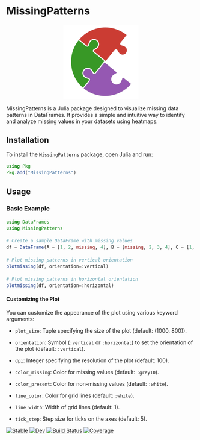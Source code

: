 # MissingPatterns
<div align="center">
  <img src="https://raw.githubusercontent.com/dantebertuzzi/MissingPatterns.jl/main/logo.png" alt="Logo do MissingPatterns.jl" width="200">
</div>

MissingPatterns is a Julia package designed to visualize missing data patterns in DataFrames. It provides a simple and intuitive way to identify and analyze missing values in your datasets using heatmaps.

## Installation

To install the `MissingPatterns` package, open Julia and run:

```julia
using Pkg
Pkg.add("MissingPatterns")
```

## Usage
### Basic Example

```julia
using DataFrames
using MissingPatterns

# Create a sample DataFrame with missing values
df = DataFrame(A = [1, 2, missing, 4], B = [missing, 2, 3, 4], C = [1, missing, missing, 4])

# Plot missing patterns in vertical orientation
plotmissing(df, orientation=:vertical)

# Plot missing patterns in horizontal orientation
plotmissing(df, orientation=:horizontal)
```

#### Customizing the Plot
You can customize the appearance of the plot using various keyword arguments:

- `plot_size`: Tuple specifying the size of the plot (default: (1000, 800)).

- `orientation`: Symbol (`:vertical` or `:horizontal`) to set the orientation of the plot (default: `:vertical`).

- `dpi`: Integer specifying the resolution of the plot (default: 100).

- `color_missing`: Color for missing values (default: `:grey10`).

- `color_present`: Color for non-missing values (default: `:white`).

- `line_color`: Color for grid lines (default: `:white`).

- `line_width`: Width of grid lines (default: 1).

- `tick_step`: Step size for ticks on the axes (default: 5).

[![Stable](https://img.shields.io/badge/docs-stable-blue.svg)](https://dantebertuzzi.github.io/MissingPatterns.jl/stable)
[![Dev](https://img.shields.io/badge/docs-dev-blue.svg)](https://dantebertuzzi.github.io/MissingPatterns.jl/dev)
[![Build Status](https://github.com/dantebertuzzi/MissingPatterns.jl/workflows/CI/badge.svg)](https://github.com/dantebertuzzi/MissingPatterns.jl/actions)
[![Coverage](https://codecov.io/gh/dantebertuzzi/MissingPatterns.jl/branch/master/graph/badge.svg)](https://codecov.io/gh/dantebertuzzi/MissingPatterns.jl)
